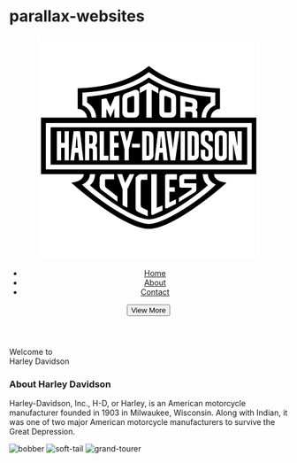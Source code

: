 # parallax-websites
<!DOCTYPE html>
<html lang="en">
<head>
    <meta charset="UTF-8">
    <link rel="stylesheet" href="css/styles.css">
    <title>Parallax Website</title>
</head>
<body>
    <header>
        <img src="images/Harley_Davidson.png" alt="logo">
        <nav class="menuBar" >
            <ul class="nav_link">
                <li><a href="#">Home</a></li>
                <li><a href="#">About</a></li>
                <li><a href="#">Contact</a></li>
            </ul>
        </nav>
        <a href="https://www.harley-davidson.com/"><button>View More</button></a>
    </header>
    <div class="parallax img1">
       <p id="title">Welcome to 
          <br> Harley Davidson</p>
    </div>
    <div class="Intro">
        <h3>About Harley Davidson</h3>
        <p>
            Harley-Davidson, Inc., H-D, or Harley, is an American motorcycle manufacturer founded in 1903 in Milwaukee, Wisconsin. Along with Indian, it was one of two major American motorcycle manufacturers to survive the Great Depression.
        </p>
    </div>
    <div class="Showcase">
        <img class="img-showcase" src="https://images.wallpaperscraft.com/image/single/harley_harley_davidson_motorcycle_bike_74523_1280x720.jpg" alt="bobber">
        <img class="img-showcase" src="https://images.wallpaperscraft.com/image/single/harley_davidson_vintage_softail_98115_1280x720.jpg" alt="soft-tail">
        <img class="img-showcase" src="https://images.wallpaperscraft.com/image/single/harley_davidson_motorcycle_style_bike_side_view_101114_1280x720.jpg" alt="grand-tourer">
    </div>
    
</body>
</html>
